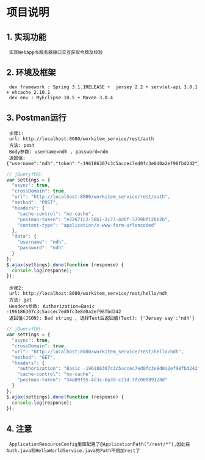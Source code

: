 # 项目说明

## 1. 实现功能
     实现WebApp与服务器接口交互获取令牌及校验

## 2. 环境及框架
     dev framework : Spring 3.1.1RELEASE +  jersey 2.2 + servlet-api 3.0.1 + ehcache 2.10.1
     dev env : MyEclipse 10.5 + Maven 3.0.4

## 3. Postman运行
     步骤1:  
     url: http://localhost:8080/workitem_service/rest/auth  
     方法: post  
     Body参数: username=ndh , password=ndn  
     返回值: {"username":"ndh","token":"-196186307c3c5accec7ed0fc3e8d0a2ef98fbd242"}  
```JavaScript
// jQuery代码:
var settings = {
  "async": true,
  "crossDomain": true,
  "url": "http://localhost:8080/workitem_service/rest/auth",
  "method": "POST",
  "headers": {
    "cache-control": "no-cache",
    "postman-token": "e22671c2-56b1-2c77-4d0f-3729bf128b2b",
    "content-type": "application/x-www-form-urlencoded"
  },
  "data": {
    "username": "ndh",
    "password": "ndh"
  }
};
$.ajax(settings).done(function (response) {
  console.log(response);
});
```  
     步骤2:  
     url: http://localhost:8080/workitem_service/rest/hello/ndh  
     方法: get  
     Headers参数: Authorization=Basic -196186307c3c5accec7ed0fc3e8d0a2ef98fbd242  
     返回值(JSON): Bad string , 选择Text后返回值(Text): {'Jersey say':'ndh'}  
```javascript
// jQuery代码:
var settings = {
  "async": true,
  "crossDomain": true,
  "url": "http://localhost:8080/workitem_service/rest/hello/ndh",
  "method": "GET",
  "headers": {
    "authorization": "Basic -196186307c3c5accec7ed0fc3e8d0a2ef98fbd242",
    "cache-control": "no-cache",
    "postman-token": "34a09f95-4c3c-ba39-c21d-3fc00f89128d"
  }
};
$.ajax(settings).done(function (response) {
  console.log(response);
});
```
## 4. 注意
     ApplicationResourceConfig里面配置了@ApplicationPath("/rest/*"),因此在Auth.java和HelloWorldService.java的Path不用加rest了
